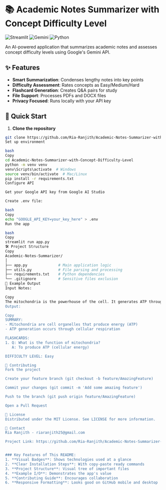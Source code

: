 # 📚 Academic Notes Summarizer with Concept Difficulty Level

![Streamlit](https://img.shields.io/badge/Streamlit-FF4B4B?style=for-the-badge&logo=Streamlit&logoColor=white)
![Gemini](https://img.shields.io/badge/Google%20Gemini-4285F4?style=for-the-badge&logo=google&logoColor=white)
![Python](https://img.shields.io/badge/Python-3776AB?style=for-the-badge&logo=python&logoColor=white)

An AI-powered application that summarizes academic notes and assesses concept difficulty levels using Google's Gemini API.

## ✨ Features

- **Smart Summarization**: Condenses lengthy notes into key points
- **Difficulty Assessment**: Rates concepts as Easy/Medium/Hard
- **Flashcard Generation**: Creates Q&A pairs for study
- **File Support**: Processes PDFs and DOCX files
- **Privacy Focused**: Runs locally with your API key

## 🚀 Quick Start

1. **Clone the repository**
```bash
git clone https://github.com/Ria-Ranjith/Academic-Notes-Summarizer-with-Concept-Difficulty-Level.git
Set up environment

bash
Copy
cd Academic-Notes-Summarizer-with-Concept-Difficulty-Level
python -m venv venv
venv\Scripts\activate  # Windows
source venv/bin/activate  # Mac/Linux
pip install -r requirements.txt
Configure API

Get your Google API key from Google AI Studio

Create .env file:

bash
Copy
echo "GOOGLE_API_KEY=your_key_here" > .env
Run the app

bash
Copy
streamlit run app.py
🛠️ Project Structure
Copy
Academic-Notes-Summarizer/
│
├── app.py              # Main application logic
├── utils.py            # File parsing and processing
├── requirements.txt    # Python dependencies
└── .gitignore          # Sensitive files exclusion
📝 Example Output
Input Notes:

Copy
The mitochondria is the powerhouse of the cell. It generates ATP through cellular respiration..."
Output:

Copy
SUMMARY:
- Mitochondria are cell organelles that produce energy (ATP)
- ATP generation occurs through cellular respiration

FLASHCARDS:
1. Q: What is the function of mitochondria?
   A: To produce ATP (cellular energy)

DIFFICULTY LEVEL: Easy

🤝 Contributing
Fork the project

Create your feature branch (git checkout -b feature/AmazingFeature)

Commit your changes (git commit -m 'Add some amazing feature')

Push to the branch (git push origin feature/AmazingFeature)

Open a Pull Request

📜 License
Distributed under the MIT License. See LICENSE for more information.

📧 Contact
Ria Ranjith - riaranjith25@gmail.com

Project Link: https://github.com/Ria-Ranjith/Academic-Notes-Summarizer-with-Concept-Difficulty-Level


### Key Features of This README:
1. **Visual Badges**: Shows technologies used at a glance
2. **Clear Installation Steps**: With copy-paste ready commands
3. **Project Structure**: Visual tree of important files
4. **Example I/O**: Demonstrates the app's value
5. **Contributing Guide**: Encourages collaboration
6. **Responsive Formatting**: Looks good on GitHub mobile and desktop

